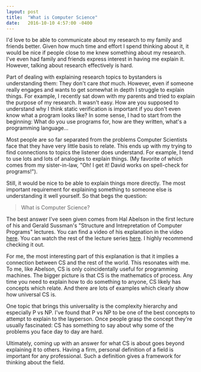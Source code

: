```yaml
---
layout: post
title:  "What is Computer Science"
date:   2016-10-10 4:57:00 -0400
---
```

I'd love to be able to communicate about my research to my family and friends better.
Given how much time and effort I spend thinking about it, it would be nice if people close to me knew something about my research.
I've even had family and friends express interest in having me explain it.
However, talking about research effectively is hard.

Part of dealing with explaining research topics to bystanders is understanding them: They don't care *that* much.
However, even if someone really engages and wants to get somewhat in depth I struggle to explain things.
For example, I recently sat down with my parents and tried to explain the purpose of my research.
It wasn't easy.
How are you supposed to understand why I think static verification is important if you don't even know what a program looks like?
In some sense, I had to start from the beginning: What do you use programs for, how are they written, what's a programming language...

Most people are so far separated from the problems Computer Scientists face that they have very little basis to relate.
This ends up with my trying to find connections to topics the listener does understand.
For example, I tend to use lots and lots of analogies to explain things.
(My favorite of which comes from my sister-in-law, "Oh! I get it! David works on spell-check for programs!").

Still, it would be nice to be able to explain things more directly.
The most important requirement for explaining something to someone else is understanding it well yourself.
So that begs the question:

> What is Computer Science?

The best answer I've seen given comes from Hal Abelson in the first lecture of his and Gerald Sussman's "Structure and Intrepretation of Computer Programs" lectures.
You can find a video of his explanation in the video [here][explanation].
You can watch the rest of the lecture series [here][lectures].
I highly recommend checking it out.

For me, the most interesting part of this explanation is that it implies a connection between CS and the rest of the world.
This resonates with me.
To me, like Abelson, CS is only coincidentally useful for programming machines.
The bigger picture is that CS is the mathematics of process.
Any time you need to explain how to do something to anyone, CS likely has concepts which relate.
And there are lots of examples which clearly show how universal CS is.

One topic that brings this universality is the complexity hierarchy and especially P vs NP.
I've found that P vs NP to be one of the best concepts to attempt to explain to the layperson.
Once people grasp the concept they're usually fascinated:
CS has something to say about why some of the problems you face day to day are hard.

Ultimately, coming up with an answer for what CS is about goes beyond explaining it to others.
Having a firm, personal definition of a field is important for any professional.
Such a definition gives a framework for thinking about the field.

[explanation]: https://www.youtube.com/watch?v=zQLUPjefuWA
[lectures]: https://www.youtube.com/watch?v=2Op3QLzMgSY&list=PL8FE88AA54363BC46

